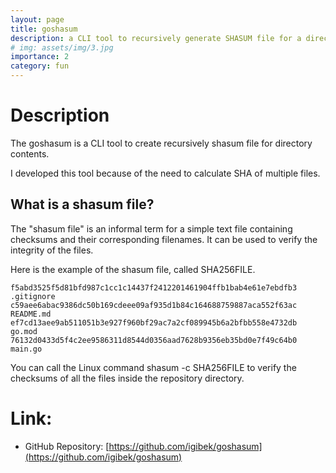 ```yaml
---
layout: page
title: goshasum
description: a CLI tool to recursively generate SHASUM file for a directory
# img: assets/img/3.jpg
importance: 2
category: fun
---
```


# Description

The goshasum is a CLI tool to create recursively shasum file for directory contents. 

I developed this tool because of the need to calculate SHA of multiple files.

## What is a shasum file?
The "shasum file" is an informal term for a simple text file containing checksums and their corresponding filenames. It can be used to verify the integrity of the files.

Here is the example of the shasum file, called SHA256FILE.

```
f5abd3525f5d81bfd987c1cc1c14437f2412201461904ffb1bab4e61e7ebdfb3 .gitignore
c59aee6abac9386dc50b169cdeee09af935d1b84c164688759887aca552f63ac README.md
ef7cd13aee9ab511051b3e927f960bf29ac7a2cf089945b6a2bfbb558e4732db go.mod
76132d0433d5f4c2ee9586311d8544d0356aad7628b9356eb35bd0e7f49c64b0 main.go
```

You can call the Linux command shasum -c SHA256FILE to verify the checksums of all the files inside the repository directory.

# Link:
- GitHub Repository: [https://github.com/igibek/goshasum](https://github.com/igibek/goshasum)


